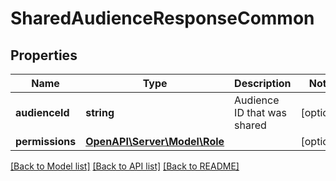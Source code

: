 # SharedAudienceResponseCommon

## Properties
Name | Type | Description | Notes
------------ | ------------- | ------------- | -------------
**audienceId** | **string** | Audience ID that was shared | [optional] 
**permissions** | [**OpenAPI\Server\Model\Role**](Role.md) |  | [optional] 

[[Back to Model list]](../README.md#documentation-for-models) [[Back to API list]](../README.md#documentation-for-api-endpoints) [[Back to README]](../README.md)


